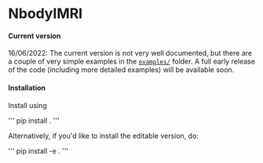 # NbodyIMRI

#### Current version

16/06/2022: The current version is not very well documented, but there are a couple of very simple examples in the [`examples/`](examples) folder. A full early release of the code (including more detailed examples) will be available soon.

#### Installation

Install using 

'''
pip install .
'''

Alternatively, if you'd like to install the editable version, do:

'''
pip install -e .
'''


